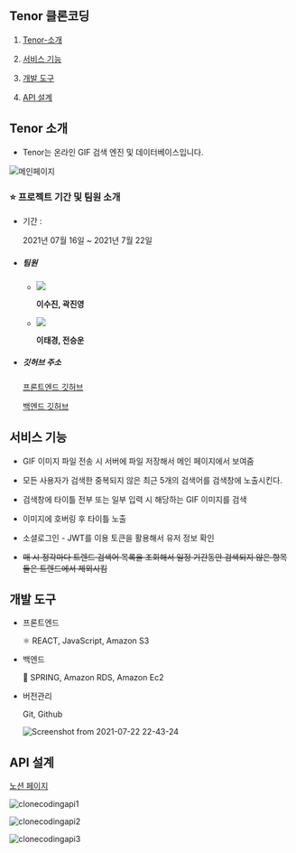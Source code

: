 ## Tenor 클론코딩

1.  [Tenor-소개 ](#tenor-소개)

2.  [서비스 기능](#서비스-기능)
3.  [개발 도구](#개발-도구)

4.  [API 설계](#api-설계)

## Tenor 소개

- Tenor는 온라인 GIF 검색 엔진 및 데이터베이스입니다.

![메인페이지](http://drive.google.com/uc?export=view&id=1tVLOR02iKlzo7JVV89zdG_AHdZG6d1AA)



### ⭐️ 프로젝트 기간 및 팀원 소개

- 기간 : 

    2021년 07월 16일 ~ 2021년 7월 22일

- ##### 팀원

    - <img src="https://img.shields.io/badge/Front--end-react-9cf"> 

        **이수진, 곽진영**

    - <img src="https://img.shields.io/badge/Back--end-spring-brightgreen"> 

        **이태경, 전승운**

*   ##### **깃허브 주소**

    [프론트엔드 깃허브](https://github.com/Tenor-clone-coding/tenor-front-service)

    [백엔드 깃허브](https://github.com/Tenor-clone-coding/tenor-backend-service-)


##  서비스 기능

- GIF 이미지 파일 전송 시 서버에 파일 저장해서 메인 페이지에서 보여줌

- 모든 사용자가 검색한 중복되지 않은 최근 5개의 검색어를 검색창에 노출시킨다.

- 검색창에 타이틀 전부 또는 일부 입력 시 해당하는 GIF 이미지를 검색

- 이미지에 호버링 후 타이틀 노출

- 소셜로그인 - JWT를 이용 토큰을 활용해서 유저 정보 확인

- ~~매 시 정각마다 트렌드 검색어 목록을 조회해서 일정 기간동안 검색되지 않은 항목들은 트렌드에서 제외시킴~~

      

## 개발 도구

*   프론트엔드 

    ⚛️ REACT️, JavaScript, Amazon S3

*   백엔드 

    🌱 SPRING, Amazon RDS, Amazon Ec2

*   버전관리

    Git, Github

    ![Screenshot from 2021-07-22 22-43-24](http://drive.google.com/uc?export=view&id=1B5xcusOkUuzUIf6A9bFKRd_7TaRT7gce) 

## API 설계

[노션 페이지](https://www.notion.so/d64b923c601941f98ab2b096c3e5c873?v=86252fdc6ce94931814bd93d70cf1b42)

![clonecodingapi1](http://drive.google.com/uc?export=view&id=1k3PwOMUp_AjZPDxX9okDzNPDB_sCKk2O)

![clonecodingapi2](http://drive.google.com/uc?export=view&id=1D_eqzjUSIY2fgqOYkclgrjFKN5bQDS7A)

![clonecodingapi3](http://drive.google.com/uc?export=view&id=1yzmAoQWdZymU1dzAUBtLsVVkOb3Bsib6)

